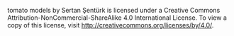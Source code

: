 tomato models by Sertan Şentürk is licensed under a Creative Commons Attribution-NonCommercial-ShareAlike 4.0 International License. To view a copy of this license, visit http://creativecommons.org/licenses/by/4.0/.
